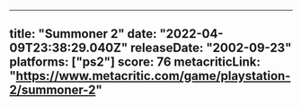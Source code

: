 
---
title: "Summoner 2"
date: "2022-04-09T23:38:29.040Z"
releaseDate: "2002-09-23"
platforms: ["ps2"]
score: 76
metacriticLink: "https://www.metacritic.com/game/playstation-2/summoner-2"
---
